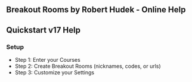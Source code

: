 ## Breakout Rooms by Robert Hudek - Online Help

## Quickstart v17 Help

### Setup

- Step 1: Enter your Courses
- Step 2: Create Breakout Rooms (nicknames, codes, or urls)
- Step 3: Customize your Settings
